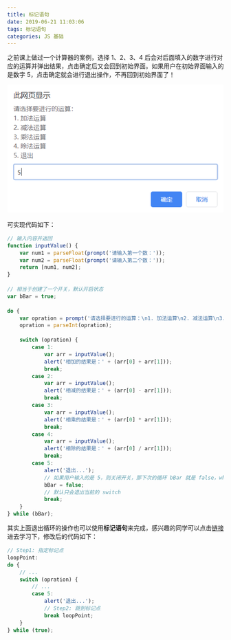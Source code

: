 ```yaml
---
title: 标记语句
date: 2019-06-21 11:03:06
tags: 标记语句
categories: JS 基础
---
```


之前课上做过一个计算器的案例，选择 1、2、3、4 后会对后面填入的数字进行对应的运算并弹出结果，点击确定后又会回到初始界面。如果用户在初始界面输入的是数字 5，点击确定就会进行退出操作，不再回到初始界面了！

<img src="/resource/images/pages/jsbase/label.png" alt="初始界面">

可实现代码如下：

```javascript
// 输入内容并返回
function inputValue() {
    var num1 = parseFloat(prompt('请输入第一个数：'));
    var num2 = parseFloat(prompt('请输入第二个数：'));
    return [num1, num2];
}

// 相当于创建了一个开关，默认开启状态
var bBar = true;

do {
    var opration = prompt('请选择要进行的运算：\n1. 加法运算\n2. 减法运算\n3. 乘法运算\n4. 除法运算\n5. 退出');
    opration = parseInt(opration);

    switch (opration) {
        case 1:
            var arr = inputValue();
            alert('相加的结果是：' + (arr[0] + arr[1]));
            break;
        case 2:
            var arr = inputValue();
            alert('相减的结果是：' + (arr[0] - arr[1]));
            break;
        case 3:
            var arr = inputValue();
            alert('相乘的结果是：' + (arr[0] * arr[1]));
            break;
        case 4:
            var arr = inputValue();
            alert('相除的结果是：' + (arr[0] / arr[1]));
            break;
        case 5:
            alert('退出...');
            // 如果用户输入的是 5，则关闭开关，那下次的循环 bBar 就是 false，while(bBar) 也就不会执行了
            bBar = false;
            // 默认只会退出当前的 switch
            break;
    }
} while (bBar);
```

其实上面退出循环的操作也可以使用**标记语句**来完成，感兴趣的同学可以点击[链接](https://developer.mozilla.org/zh-CN/docs/Web/JavaScript/Reference/Statements/label)进去学习下，修改后的代码如下：

```javascript
// Step1: 指定标记点
loopPoint:
do {
    // ...
    switch (opration) {
        // ...
        case 5:
            alert('退出...');
            // Step2: 跳到标记点
            break loopPoint;
    }
} while (true);
```